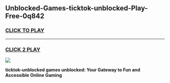 
## Unblocked-Games-ticktok-unblocked-Play-Free-0q842
<h3>
<a href="https://premium76.site?title=ticktok-unblocked&ref=23A">CLICK TO PLAY</a></h3>
<hr>

<h3>
<a href="https://premium76.site?title=ticktok-unblocked&ref=23A">CLICK 2 PLAY</a>
  
</h3>

<a href="https://premium76.site?title=ticktok-unblocked&ref=23A"><img src="https://clearcache.store/games.png"></a>


**ticktok-unblocked games unblocked: Your Gateway to Fun and Accessible Online Gaming**
